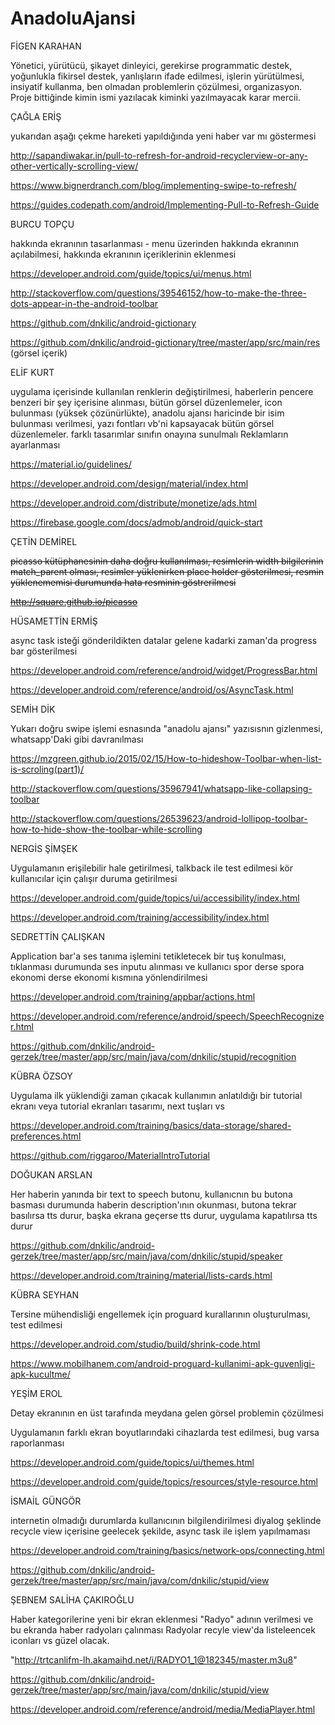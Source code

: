 # AnadoluAjansi

FİGEN	KARAHAN	

Yönetici, yürütücü, şikayet dinleyici, gerekirse programmatic destek, yoğunlukla fikirsel destek, yanlışların ifade edilmesi, işlerin yürütülmesi, insiyatif kullanma, ben olmadan problemlerin çözülmesi, organizasyon. Proje bittiğinde kimin ismi yazılacak kiminki yazılmayacak karar mercii.


ÇAĞLA ERİŞ

yukarıdan aşağı çekme hareketi yapıldığında yeni haber var mı göstermesi

http://sapandiwakar.in/pull-to-refresh-for-android-recyclerview-or-any-other-vertically-scrolling-view/

https://www.bignerdranch.com/blog/implementing-swipe-to-refresh/

https://guides.codepath.com/android/Implementing-Pull-to-Refresh-Guide


BURCU	TOPÇU

hakkında ekranının tasarlanması - menu üzerinden hakkında ekranının açılabilmesi, hakkında ekranının içeriklerinin eklenmesi

https://developer.android.com/guide/topics/ui/menus.html

http://stackoverflow.com/questions/39546152/how-to-make-the-three-dots-appear-in-the-android-toolbar

https://github.com/dnkilic/android-gictionary

https://github.com/dnkilic/android-gictionary/tree/master/app/src/main/res (görsel içerik)


ELİF	KURT

uygulama içerisinde kullanılan renklerin değiştirilmesi, haberlerin pencere benzeri bir şey içerisine alınması, bütün görsel düzenlemeler, icon bulunması (yüksek çözünürlükte), anadolu ajansı haricinde bir isim bulunması verilmesi, yazı fontları vb'ni kapsayacak bütün görsel düzenlemeler. farklı tasarımlar sınıfın onayına sunulmalı
Reklamların ayarlanması

https://material.io/guidelines/

https://developer.android.com/design/material/index.html

https://developer.android.com/distribute/monetize/ads.html

https://firebase.google.com/docs/admob/android/quick-start


ÇETİN	DEMİREL

<strike>picasso kütüphanesinin daha doğru kullanılması, resimlerin width bilgilerinin match_parent olması, resimler yüklenirken place holder gösterilmesi, resmin yüklenememisi durumunda hata resminin göstrerilmesi</strike>

<strike>http://square.github.io/picasso </strike>



HÜSAMETTİN	ERMİŞ

async task isteği gönderildikten datalar gelene kadarki zaman'da progress bar gösterilmesi

https://developer.android.com/reference/android/widget/ProgressBar.html

https://developer.android.com/reference/android/os/AsyncTask.html


SEMİH	DİK

Yukarı doğru swipe işlemi esnasında "anadolu ajansı" yazısısnın gizlenmesi, whatsapp'Daki gibi davranılması

https://mzgreen.github.io/2015/02/15/How-to-hideshow-Toolbar-when-list-is-scroling(part1)/

http://stackoverflow.com/questions/35967941/whatsapp-like-collapsing-toolbar

http://stackoverflow.com/questions/26539623/android-lollipop-toolbar-how-to-hide-show-the-toolbar-while-scrolling


NERGİS	ŞİMŞEK

Uygulamanın erişilebilir hale getirilmesi, talkback ile test edilmesi kör kullanıcılar için çalışır duruma getirilmesi

https://developer.android.com/guide/topics/ui/accessibility/index.html

https://developer.android.com/training/accessibility/index.html

SEDRETTİN	ÇALIŞKAN

Application bar'a ses tanıma işlemini tetikletecek bir tuş konulması, tıklanması durumunda ses inputu alınması ve kullanıcı spor derse spora ekonomi derse ekonomi kısmına yönlendirilmesi

https://developer.android.com/training/appbar/actions.html

https://developer.android.com/reference/android/speech/SpeechRecognizer.html

https://github.com/dnkilic/android-gerzek/tree/master/app/src/main/java/com/dnkilic/stupid/recognition


KÜBRA	ÖZSOY

Uygulama ilk yüklendiği zaman çıkacak kullanımın anlatıldığı bir tutorial ekranı veya tutorial ekranları tasarımı, next tuşları vs

https://developer.android.com/training/basics/data-storage/shared-preferences.html

https://github.com/riggaroo/MaterialIntroTutorial


DOĞUKAN	ARSLAN

Her haberin yanında bir text to speech butonu, kullanıcnın bu butona basması durumunda haberin description'ının okunması, butona tekrar basılırsa tts durur, başka ekrana geçerse tts durur, uygulama kapatılırsa tts durur

https://github.com/dnkilic/android-gerzek/tree/master/app/src/main/java/com/dnkilic/stupid/speaker

https://developer.android.com/training/material/lists-cards.html


KÜBRA SEYHAN

Tersine mühendisliği engellemek için proguard kurallarının oluşturulması, test edilmesi

https://developer.android.com/studio/build/shrink-code.html

https://www.mobilhanem.com/android-proguard-kullanimi-apk-guvenligi-apk-kucultme/


YEŞİM	EROL

Detay ekranının en üst tarafında meydana gelen görsel problemin çözülmesi

Uygulamanın farklı ekran boyutlarındaki cihazlarda test edilmesi, bug varsa raporlanması

https://developer.android.com/guide/topics/ui/themes.html

https://developer.android.com/guide/topics/resources/style-resource.html


İSMAİL	GÜNGÖR

internetin olmadığı durumlarda kullanıcının bilgilendirilmesi diyalog şeklinde recycle view içerisine geelecek şekilde, async task ile işlem yapılmaması

https://developer.android.com/training/basics/network-ops/connecting.html

https://github.com/dnkilic/android-gerzek/tree/master/app/src/main/java/com/dnkilic/stupid/view


ŞEBNEM SALİHA	ÇAKIROĞLU

Haber kategorilerine yeni bir ekran eklenmesi "Radyo" adının verilmesi ve bu ekranda haber radyoları çalınması
Radyolar recyle view'da listeleencek iconları vs güzel olacak.

"http://trtcanlifm-lh.akamaihd.net/i/RADYO1_1@182345/master.m3u8"

https://github.com/dnkilic/android-gerzek/tree/master/app/src/main/java/com/dnkilic/stupid/view

https://developer.android.com/reference/android/media/MediaPlayer.html

